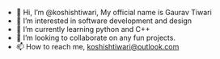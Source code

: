 - 👋 Hi, I’m @koshishtiwari, My official name is Gaurav Tiwari
- 👀 I’m interested in software development and design
- 🌱 I’m currently learning python and C++
- 💞️ I’m looking to collaborate on any fun projects.
- 📫 How to reach me, koshishtiwari@outlook.com

<!---
koshishtiwari/ is a ✨ special ✨ repository because its `README.md` (this file) appears on your GitHub profile.
You can click the Preview link to take a look at your changes.
--->
